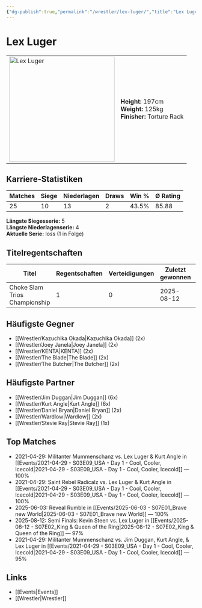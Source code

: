 ```yaml
---
{"dg-publish":true,"permalink":"/wrestler/lex-luger/","title":"Lex Luger","tags":["wrestler"],"noteIcon":""}
---
```



# Lex Luger

<table>
        <tr>
        <td><img src="https://github.com/CptSpaulding1980/choke-slam-wrestling/releases/download/images/Lex_Luger.png" width="280" alt="Lex Luger"></td>
        <td>
        <b>Height:</b> 197cm<br>
        <b>Weight:</b> 125kg<br>
        <b>Finisher:</b> Torture Rack<br>
        </td>
        </tr>
        </table>
        
## Karriere-Statistiken

| Matches | Siege | Niederlagen | Draws | Win % | Ø Rating |
|---------|-------|-------------|-------|-------|-----------|
| 25 | 10 | 13 | 2 | 43.5% | 85.88 |

**Längste Siegesserie:** 5<br>**Längste Niederlagenserie:** 4<br>**Aktuelle Serie:** loss (1 in Folge)

## Titelregentschaften
| Titel | Regentschaften | Verteidigungen | Zuletzt gewonnen | Aktuell |
|-------|---------------|----------------|------------------|---------|
| Choke Slam Trios Championship | 1 | 0 | 2025-08-12 |  |


## Häufigste Gegner
- [[Wrestler/Kazuchika Okada\|Kazuchika Okada]] (2x)
- [[Wrestler/Joey Janela\|Joey Janela]] (2x)
- [[Wrestler/KENTA\|KENTA]] (2x)
- [[Wrestler/The Blade\|The Blade]] (2x)
- [[Wrestler/The Butcher\|The Butcher]] (2x)

## Häufigste Partner
- [[Wrestler/Jim Duggan\|Jim Duggan]] (6x)
- [[Wrestler/Kurt Angle\|Kurt Angle]] (6x)
- [[Wrestler/Daniel Bryan\|Daniel Bryan]] (2x)
- [[Wrestler/Wardlow\|Wardlow]] (2x)
- [[Wrestler/Stevie Ray\|Stevie Ray]] (1x)

## Top Matches
- 2021-04-29: Militanter Mummenschanz vs. Lex Luger & Kurt Angle in [[Events/2021-04-29 - S03E09_USA - Day 1 - Cool, Cooler, Icecold\|2021-04-29 - S03E09_USA - Day 1 - Cool, Cooler, Icecold]] — 100%
- 2021-04-29: Saint Rebel Radicalz vs. Lex Luger & Kurt Angle in [[Events/2021-04-29 - S03E09_USA - Day 1 - Cool, Cooler, Icecold\|2021-04-29 - S03E09_USA - Day 1 - Cool, Cooler, Icecold]] — 100%
- 2025-06-03: Reveal Rumble in [[Events/2025-06-03 - S07E01_Brave new World\|2025-06-03 - S07E01_Brave new World]] — 100%
- 2025-08-12: Semi Finals: Kevin Steen vs. Lex Luger in [[Events/2025-08-12 - S07E02_King & Queen of the Ring\|2025-08-12 - S07E02_King & Queen of the Ring]] — 97%
- 2021-04-29: Militanter Mummenschanz vs. Jim Duggan, Kurt Angle, & Lex Luger in [[Events/2021-04-29 - S03E09_USA - Day 1 - Cool, Cooler, Icecold\|2021-04-29 - S03E09_USA - Day 1 - Cool, Cooler, Icecold]] — 95%

## Links
- [[Events\|Events]]
- [[Wrestler\|Wrestler]]
